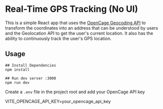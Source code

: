 # Real-Time GPS Tracking (No UI)

This is a simple React app that uses the [OpenCage Geocoding API](https://opencagedata.com/) to transform the coordinates into an address that can be understood by users and the Geolocation API to get the user's current location. It also has the ability to continuously track the user's GPS location.

## Usage

```
## Install Dependencies
npm install

## Run dev server :3000
npm run dev
```

Create a `.env` file in the project root and add your OpenCage API key

VITE_OPENCAGE_API_KEY=your_opencage_api_key
